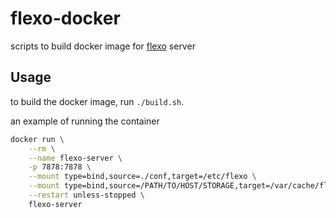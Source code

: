 # flexo-docker

scripts to build docker image for [flexo](https://github.com/nroi/flexo) server

## Usage

to build the docker image, run `./build.sh`.

an example of running the container

```bash
docker run \
    --rm \
    --name flexo-server \
    -p 7878:7878 \
    --mount type=bind,source=./conf,target=/etc/flexo \
    --mount type=bind,source=/PATH/TO/HOST/STORAGE,target=/var/cache/flexo \
    --restart unless-stopped \
    flexo-server
```
